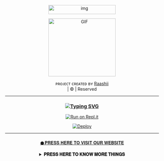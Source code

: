 <div align="center">
<img 
src="https://s10.gifyu.com/images/87644b9756a75c15a840372f61531b14.png" alt="img" width="220" height="30"/>
</p>
        <img 
src="https://telegra.ph/file/2a6864171dbb3b6090bf4.mp4" alt="GIF" width="220" height="190"/>
</p>

</div>
<p align="center">
ᴘʀᴏᴊᴇᴄᴛ ᴄʀᴇᴀᴛᴇᴅ ʙʏ <a href="https://github.com/Raashii">Raashii</a>
    <br>
       | © |
        Reserved 
    <br> 
</p>

- - -

<div align="center">

### [![Typing SVG](https://readme-typing-svg.herokuapp.com?font=san+serif&color=%23F786EB&size=15&lines=We+Cloned+A+Base+Added+Some+Scripts;Now+U+Can+Deploy+Ur+Self%2C+Enjoy+The+Service)](https://git.io/typing-svg)
<p align="center">

[![Run on Repl.it](https://repl.it/badge/github/quiec/whatsAlfa)](https://replit.com/@Raashii/ZaraMwol-Qr)

[![Deploy](https://www.herokucdn.com/deploy/button.svg)](https://bit.ly/3G36is6)
    
- - -
</p>
</div>
<div align="center">
<a href="https://zaramwol.yolasite.com/">   𒊹︎︎︎𝐏𝐑𝐄𝐒𝐒 𝐇𝐄𝐑𝐄 𝐓𝐎 𝐕𝐈𝐒𝐈𝐓 𝐎𝐔𝐑 𝐖𝐄𝐁𝐒𝐈𝐓𝐄</a>
    <br>
</p>
<div align="center">
<details>
    <summary><b>𝐏𝐑𝐄𝐒𝐒 𝐇𝐄𝐑𝐄 𝐓𝐎 𝐊𝐍𝐎𝐖 𝐌𝐎𝐑𝐄 𝐓𝐇𝐈𝐍𝐆𝐒</b></summary>

</p>

```
If Repl.it not working Try Termux for Qr scanning.
    Just Copy the Link Below in Termux

     bash <(curl -L https://t.ly/tHxh)
```
## F.A.Q
Answer a few frequently asked questions;
### Can you read my messages?
This project is open source so all the codes are clear. Neither less nor more; you can look what you want. **We absolutely do not have access to your accounts.**

### What about our security?
If you are concerned about security, you can install it on your own computer. If you think someone else has captured your data, simply click on **Whatsapp> Three Dots> Whatsapp Web> Logout** from all sessions button.

### Is it paid?
**Of course not.** It will never happen. But you can donate to us. You can reach me via [Telegram](https://t.me/fusuf) .

### ⚠️ Warning! 
```
Due to Userbot; Your WhatsApp account may be banned.
This is an open source project, you are responsible for everything you do. 
Absolutely, Asena executives do not accept responsibility.
By establishing the Asena, you are deemed to have accepted these responsibilities.
```
  
## Developers
  <div align="center">
    
  [![Raashii](https://github.com/Raashii.png?size=100)](https://github.com/Raashii) |  [![Jokerser](https://github.com/j0kerser.png?size=100)](https://github.com/j0kerser) | [![afnanplk](https://github.com/afnanplk.png?size=100)](https://github.com/afnanplk) 
----|----|----
[Raashii](https://github.com/Raashii)  | [Jokerser](https://github.com/j0kerser) | [afnanplk](https://github.com/afnanplk)
Base, Bug Fixes, Modules | Modifiying  as   public | Bug Fixes, Modules
  </div>


## License
This project is protected by `GNU General Public Licence v3.0` license.

### Disclaimer
`WhatsApp` name, its variations and the logo are registered trademarks of Facebook. We have nothing to do with the registered trademark
